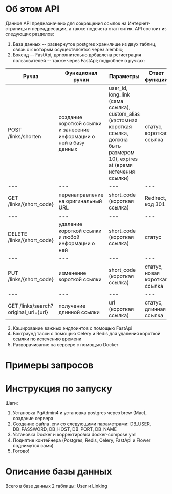 # Об этом API
Данное API предназначено для сокращения ссылок на Интернет-страницы и переадресации, а также подсчета статтситик. API состоит из следующих разделов:
1. База данных -- развернутое postgres хранилище из двух таблиц, связь с к которым осуществляется через alembic;
2. Бэкенд -- FastApi, дополнительно добавлена регистрация пользователей -- также через FastApi; подробнее о ручках:

Ручка | Функционал ручки | Параметры | Ответ функции
| --- | --- | --- | --- |
POST /links/shorten | создание короткой ссылки и занесение информации о ней в базу данных | user_id, long_link (сама ссылка), custom_alias (кастомная короткая ссылка, должна быть размером 10), expires at (время истечения ссылки) | статус, короткая ссылка
| --- | --- | --- | --- |
GET /links/{short_code} | перенаправление на оригинальный URL | short_code (короткая ссылка) | Redirect, код 301
| --- | --- | --- | --- |
DELETE /links/{short_code} | удаление короткой ссылки и любой информации о ней | short_code (короткая ссылка) | статус
| --- | --- | --- | --- |
PUT /links/{short_code} | изменение короткой ссылки | short_code (короткая ссылка) | статус, новая короткая ссылка
| --- | --- | --- | --- |
GET /links/search?original_url={url} | получение длинной ссылки | url (короткая ссылка) | статус, длинная ссылка 

3. Кэширование важных эндпоинтов с помощью FastApi
4. Бэкграунд таски с помощью Celery и Redis для удаления короткой ссылки по истечению времени 
5. Разворачивание на сервере с помощью Docker

# Примеры запросов

# Инструкция по запуску 

Шаги: 
1. Установка PgAdmin4 и установка postgres через brew (Mac), создание сервера
2. Создание файла .env со следующими параметрами: DB_USER, DB_PASSWORD, DB_HOST, DB_PORT, DB_NAME
3. Установка Docker и корректировка docker-compose.yml
4. Поднятие контейнера (Postgres, Redis, Celery, FastApi и Flower поднимутся сами)
5. Готово! 

# Описание базы данных

Всего в базе данных 2 таблицы: User и Linking
